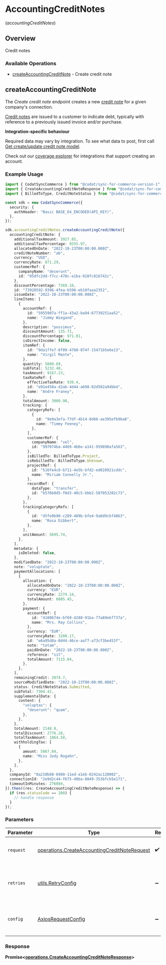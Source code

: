 # AccountingCreditNotes
(*accountingCreditNotes*)

## Overview

Credit notes

### Available Operations

* [createAccountingCreditNote](#createaccountingcreditnote) - Create credit note

## createAccountingCreditNote

The *Create credit note* endpoint creates a new [credit note](https://docs.codat.io/accounting-api#/schemas/CreditNote) for a given company's connection.

[Credit notes](https://docs.codat.io/accounting-api#/schemas/CreditNote) are issued to a customer to indicate debt, typically with reference to a previously issued invoice and/or purchase.

**Integration-specific behaviour**

Required data may vary by integration. To see what data to post, first call [Get create/update credit note model](https://docs.codat.io/accounting-api#/operations/get-create-update-creditNotes-model).

Check out our [coverage explorer](https://knowledge.codat.io/supported-features/accounting?view=tab-by-data-type&dataType=creditNotes) for integrations that support creating an account.


### Example Usage

```typescript
import { CodatSyncCommerce } from "@codat/sync-for-commerce-version-1";
import { CreateAccountingCreditNoteResponse } from "@codat/sync-for-commerce-version-1/dist/sdk/models/operations";
import { BilledToType, CreditNoteStatus } from "@codat/sync-for-commerce-version-1/dist/sdk/models/shared";

const sdk = new CodatSyncCommerce({
  security: {
    authHeader: "Basic BASE_64_ENCODED(API_KEY)",
  },
});

sdk.accountingCreditNotes.createAccountingCreditNote({
  accountingCreditNote: {
    additionalTaxAmount: 3927.85,
    additionalTaxPercentage: 9255.97,
    allocatedOnDate: "2022-10-23T00:00:00.000Z",
    creditNoteNumber: "ab",
    currency: "USD",
    currencyRate: 871.29,
    customerRef: {
      companyName: "deserunt",
      id: "05dfc2dd-f7cc-478c-a1ba-928fc816742c",
    },
    discountPercentage: 7369.18,
    id: "73920592-9396-4fea-b596-eb10faaa2352",
    issueDate: "2022-10-23T00:00:00.000Z",
    lineItems: [
      {
        accountRef: {
          id: "5955907a-ff1a-43a2-ba94-67739251aa52",
          name: "Jimmy Wiegand",
        },
        description: "possimus",
        discountAmount: 135.71,
        discountPercentage: 971.01,
        isDirectIncome: false,
        itemRef: {
          id: "9da1ffe7-8f09-47b0-874f-15471b5e6e13",
          name: "Virgil Mante",
        },
        quantity: 5089.69,
        subTotal: 5232.48,
        taxAmount: 9167.23,
        taxRateRef: {
          effectiveTaxRate: 939.4,
          id: "e91e450a-d2ab-4d44-a698-02d502a94bb4",
          name: "Andre Franey",
        },
        totalAmount: 3960.98,
        tracking: {
          categoryRefs: [
            {
              id: "9e9a3efa-77df-4b14-8d66-ae395efb9ba8",
              name: "Timmy Feeney",
            },
          ],
          customerRef: {
            companyName: "vel",
            id: "997074ba-4469-4b6e-a141-959890afa563",
          },
          isBilledTo: BilledToType.Project,
          isRebilledTo: BilledToType.Unknown,
          projectRef: {
            id: "516fe4c8-b711-4e5b-bfd2-ed028921cddc",
            name: "Miriam Connelly Jr.",
          },
          recordRef: {
            dataType: "transfer",
            id: "b576b0d5-f0d3-40c5-bbb2-587053202c73",
          },
        },
        trackingCategoryRefs: [
          {
            id: "d5fe9b90-c289-409b-bfe4-9a8d9cbf4863",
            name: "Rosa Dibbert",
          },
        ],
        unitAmount: 5695.74,
      },
    ],
    metadata: {
      isDeleted: false,
    },
    modifiedDate: "2022-10-23T00:00:00.000Z",
    note: "voluptate",
    paymentAllocations: [
      {
        allocation: {
          allocatedOnDate: "2022-10-23T00:00:00.000Z",
          currency: "EUR",
          currencyRate: 2274.14,
          totalAmount: 6805.45,
        },
        payment: {
          accountRef: {
            id: "4100674e-bf69-4280-91ba-77a89ebf737a",
            name: "Mrs. Ray Collins",
          },
          currency: "EUR",
          currencyRate: 3200.17,
          id: "e6a95d8a-0d44-46ce-aaf7-a73cf3be453f",
          note: "totam",
          paidOnDate: "2022-10-23T00:00:00.000Z",
          reference: "sit",
          totalAmount: 7115.84,
        },
      },
    ],
    remainingCredit: 2074.7,
    sourceModifiedDate: "2022-10-23T00:00:00.000Z",
    status: CreditNoteStatus.Submitted,
    subTotal: 7304.42,
    supplementalData: {
      content: {
        "voluptas": {
          "deserunt": "quam",
        },
      },
    },
    totalAmount: 2148.8,
    totalDiscount: 2776.28,
    totalTaxAmount: 1864.58,
    withholdingTax: [
      {
        amount: 5867.84,
        name: "Miss Jody Rogahn",
      },
    ],
  },
  companyId: "8a210b68-6988-11ed-a1eb-0242ac120002",
  connectionId: "2e9d2c44-f675-40ba-8049-353bfcb5e171",
  timeoutInMinutes: 276894,
}).then((res: CreateAccountingCreditNoteResponse) => {
  if (res.statusCode == 200) {
    // handle response
  }
});
```

### Parameters

| Parameter                                                                                                    | Type                                                                                                         | Required                                                                                                     | Description                                                                                                  |
| ------------------------------------------------------------------------------------------------------------ | ------------------------------------------------------------------------------------------------------------ | ------------------------------------------------------------------------------------------------------------ | ------------------------------------------------------------------------------------------------------------ |
| `request`                                                                                                    | [operations.CreateAccountingCreditNoteRequest](../../models/operations/createaccountingcreditnoterequest.md) | :heavy_check_mark:                                                                                           | The request object to use for the request.                                                                   |
| `retries`                                                                                                    | [utils.RetryConfig](../../models/utils/retryconfig.md)                                                       | :heavy_minus_sign:                                                                                           | Configuration to override the default retry behavior of the client.                                          |
| `config`                                                                                                     | [AxiosRequestConfig](https://axios-http.com/docs/req_config)                                                 | :heavy_minus_sign:                                                                                           | Available config options for making requests.                                                                |


### Response

**Promise<[operations.CreateAccountingCreditNoteResponse](../../models/operations/createaccountingcreditnoteresponse.md)>**

